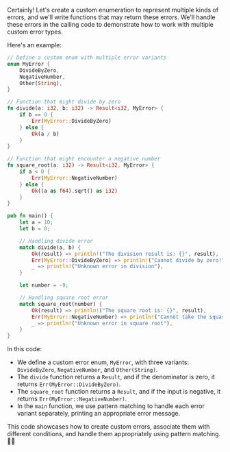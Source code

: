 Certainly! Let's create a custom enumeration to represent multiple kinds of errors, and we'll write functions that may return these errors. We'll handle these errors in the calling code to demonstrate how to work with multiple custom error types.

Here's an example:

```rust
// Define a custom enum with multiple error variants
enum MyError {
    DivideByZero,
    NegativeNumber,
    Other(String),
}

// Function that might divide by zero
fn divide(a: i32, b: i32) -> Result<i32, MyError> {
    if b == 0 {
        Err(MyError::DivideByZero)
    } else {
        Ok(a / b)
    }
}

// Function that might encounter a negative number
fn square_root(a: i32) -> Result<i32, MyError> {
    if a < 0 {
        Err(MyError::NegativeNumber)
    } else {
        Ok((a as f64).sqrt() as i32)
    }
}

pub fn main() {
    let a = 10;
    let b = 0;

    // Handling divide error
    match divide(a, b) {
        Ok(result) => println!("The division result is: {}", result),
        Err(MyError::DivideByZero) => println!("Cannot divide by zero!"),
        _ => println!("Unknown error in division"),
    }

    let number = -9;

    // Handling square root error
    match square_root(number) {
        Ok(result) => println!("The square root is: {}", result),
        Err(MyError::NegativeNumber) => println!("Cannot take the square root of a negative number!"),
        _ => println!("Unknown error in square root"),
    }
}
```

In this code:

- We define a custom error enum, `MyError`, with three variants: `DivideByZero`, `NegativeNumber`, and `Other(String)`.
- The `divide` function returns a `Result`, and if the denominator is zero, it returns `Err(MyError::DivideByZero)`.
- The `square_root` function returns a `Result`, and if the input is negative, it returns `Err(MyError::NegativeNumber)`.
- In the `main` function, we use pattern matching to handle each error variant separately, printing an appropriate error message.

This code showcases how to create custom errors, associate them with different conditions, and handle them appropriately using pattern matching. 🚀🧩